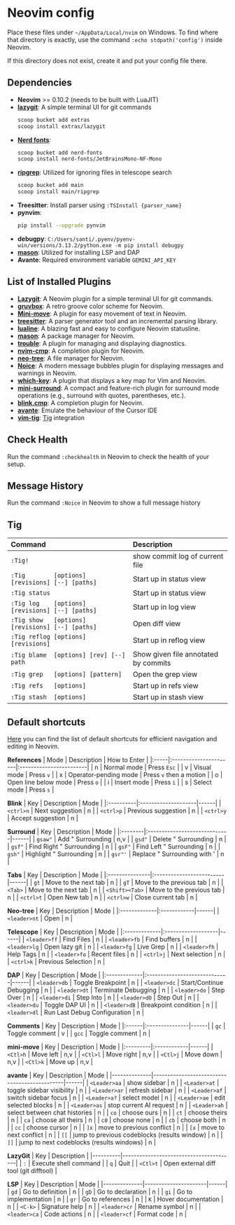 # Neovim config

Place these files under `~/AppData/Local/nvim` on Windows. To find where that directory is exactly, use the command `:echo stdpath('config')` inside Neovim.

If this directory does not exist, create it and put your config file there.

## Dependencies
- **Neovim** >= 0.10.2 (needs to be built with LuaJIT)
- **[lazygit](https://github.com/jesseduffield/lazygit)**: A simple terminal UI for git commands
  ```bash
  scoop bucket add extras
  scoop install extras/lazygit
  ```
- **[Nerd fonts](https://github.com/ryanoasis/nerd-fonts/)**:
  ```bash
  scoop bucket add nerd-fonts
  scoop install nerd-fonts/JetBrainsMono-NF-Mono
  ```
- **[ripgrep](https://github.com/BurntSushi/ripgrep)**: Utilized for ignoring files in telescope search
  ```bash
  scoop bucket add main
  scoop install main/ripgrep
  ```
- **Treesitter**: Install parser using `:TSInstall {parser_name}`
- **pynvim**:
  ```bash
  pip install --upgrade pynvim
  ```
- **debugpy**:
`C:/Users/santi/.pyenv/pyenv-win/versions/3.13.2/python.exe -m pip install debugpy`
- **[mason](https://github.com/williamboman/mason.nvim)**: Utilized for installing LSP and DAP
- **Avante**:
  Required environment variable `GEMINI_API_KEY`

## List of Installed Plugins
- **[Lazygit](https://github.com/kdheepak/lazygit.nvim)**: A Neovim plugin for a simple terminal UI for git commands.
- **[gruvbox](https://github.com/ellisonleao/gruvbox.nvim)**: A retro groove color scheme for Neovim.
- **[Mini-move](https://github.com/echasnovski/mini.move)**: A plugin for easy movement of text in Neovim.
- **[treesitter](https://github.com/nvim-treesitter/nvim-treesitter)**: A parser generator tool and an incremental parsing library.
- **[lualine](https://github.com/nvim-lualine/lualine.nvim)**: A blazing fast and easy to configure Neovim statusline.
- **[mason](https://github.com/williamboman/mason.nvim)**: A package manager for Neovim.
- **[trouble](https://github.com/folke/trouble.nvim)**: A plugin for managing and displaying diagnostics.
- **[nvim-cmp](https://github.com/hrsh7th/nvim-cmp)**: A completion plugin for Neovim.
- **[neo-tree](https://github.com/nvim-neo-tree/neo-tree.nvim)**: A file manager for Neovim.
- **[Noice](https://github.com/folke/noice.nvim)**: A modern message bubbles plugin for displaying messages and warnings in Neovim.
- **[which-key](https://github.com/folke/which-key.nvim)**: A plugin that displays a key map for Vim and Neovim.
- **[mini-surround](https://github.com/echasnovski/mini.surround)**: A compact and feature-rich plugin for surround mode operations (e.g., surround with quotes, parentheses, etc.).
- **[blink.cmp](https://github.com/Saghen/blink.cmp)**: A completion plugin for Neovim.
- **[avante](https://github.com/yetone/avante.nvim)**: Emulate the behaviour of the Cursor IDE
- **[vim-tig](https://github.com/codeindulgence/vim-tig)**: [Tig](https://jonas.github.io/tig/) integration

## Check Health
Run the command `:checkhealth` in Neovim to check the health of your setup.

## Message History
Run the command `:Noice` in Neovim to show a full message history

## Tig
| Command                                          | Description                          |
|:-------------------------------------------------|:-------------------------------------|
| `:Tig!`                                          | show commit log of current file      |
| `:Tig        [options] [revisions] [--] [paths]` | Start up in status view              |
| `:Tig status`                                    | Start up in status view              |
| `:Tig log    [options] [revisions] [--] [paths]` | Start up in log view                 |
| `:Tig show   [options] [revisions] [--] [paths]` | Open diff view                       |
| `:Tig reflog [options] [revisions]`              | Start up in reflog view              |
| `:Tig blame  [options] [rev] [--] path`          | Show given file annotated by commits |
| `:Tig grep   [options] [pattern]`                | Open the grep view                   |
| `:Tig refs   [options]`                          | Start up in refs view                |
| `:Tig stash  [options]`                          | Start up in stash view               |

## Default shortcuts
[Here](https://www.lazyvim.org/keymaps) you can find the list of default shortcuts for efficient navigation and editing in Neovim.

**References**
| Mode | Description           | How to Enter            |
|:-----|:----------------------|:------------------------|
| n    | Normal mode           | Press `Esc`             |
| v    | Visual mode           | Press `v`               |
| x    | Operator-pending mode | Press `v` then a motion |
| o    | Open line below mode  | Press `o`               |
| i    | Insert mode           | Press `i`               |
| s    | Select mode           | Press `s`               |

**Blink**
| Key       | Description         | Mode |
|:----------|:--------------------|------|
| `<ctrl>n` | Next suggestion     | n    |
| `<ctrl>p` | Previous suggestion | n    |
| `<ctrl>y` | Accept suggestion   | n    |

**Surround**
| Key     | Description                  | Mode |
|:--------|:-----------------------------|------|
| `gsaw"` | Add " Surrounding            | n,v  |
| `gsd"`  | Delete " Surrounding         | n    |
| `gsf"`  | Find Right " Surrounding     | n    |
| `gsF"`  | Find Left " Surrounding      | n    |
| `gsh"`  | Highlight " Surrounding      | n    |
| `gsr"'` | Replace " Surrounding with ' | n    |

**Tabs**
| Key            | Description              | Mode |
|:---------------|:-------------------------|------|
| `gt`           | Move to the next tab     | n    |
| `gT`           | Move to the previous tab | n    |
| `<Tab>`        | Move to the next tab     | n    |
| `<Shift><Tab>` | Move to the previous tab | n    |
| `<ctrl>t`      | Open New tab             | n    |
| `<ctrl>w`      | Close current tab        | n    |

**Neo-tree**
| Key          | Description | Mode |
|:-------------|:------------|------|
| `<leader>nt` | Open        | n    |

**Telescope**
| Key          | Description        | Mode |
|:-------------|:-------------------|------|
| `<leader>ff` | Find Files         | n    |
| `<leader>fb` | Find buffers       | n    |
| `<leader>lg` | Open lazy git      | n    |
| `<leader>fg` | Live Grep          | n    |
| `<leader>fh` | Help Tags          | n    |
| `<leader>fo` | Recent files       | n    |
| `<ctrl>j`    | Next selection     | n    |
| `<ctrl>k`    | Previous Selection | n    |

**DAP**
| Key          | Description                  | Mode |
|:-------------|:-----------------------------|------|
| `<leader>db` | Toggle Breakpoint            | n    |
| `<leader>dc` | Start/Continue Debugging     | n    |
| `<leader>dt` | Terminate Debugging          | n    |
| `<leader>do` | Step Over                    | n    |
| `<leader>di` | Step Into                    | n    |
| `<leader>dO` | Step Out                     | n    |
| `<leader>du` | Toggle DAP UI                | n    |
| `<leader>dB` | Breakpoint condition         | n    |
| `<leader>dl` | Run Last Debug Configuration | n    |

**Comments**
| Key   | Description    | Mode |
|:------|:---------------|------|
| `gc`  | Toggle comment | v    |
| `gcc` | Toggle comment | n    |

**mini-move**
| Key      | Description | Mode |
|:---------|:------------|------|
| `<Ctl>h` | Move left   | n,v  |
| `<Ctl>l` | Move right  | n,v  |
| `<Ctl>j` | Move down   | n,v  |
| `<Ctl>k` | Move up     | n,v  |

**avante**
| Key          | Description                                  | Mode |
|--------------|----------------------------------------------|------|
| `<Leader>aa` | show sidebar                                 | n    |
| `<Leader>at` | toggle sidebar visibility                    | n    |
| `<Leader>ar` | refresh sidebar                              | n    |
| `<Leader>af` | switch sidebar focus                         | n    |
| `<Leader>a?` | select model                                 | n    |
| `<Leader>ae` | edit selected blocks                         | n    |
| `<Leader>as` | stop current AI request                      | n    |
| `<Leader>ah` | select between chat histories                | n    |
| `co`         | choose ours                                  | n    |
| `ct`         | choose theirs                                | n    |
| `ca`         | choose all theirs                            | n    |
| `c0`         | choose none                                  | n    |
| `cb`         | choose both                                  | n    |
| `cc`         | choose cursor                                | n    |
| `]x`         | move to previous conflict                    | n    |
| `[x`         | move to next conflict                        | n    |
| `[[`         | jump to previous codeblocks (results window) | n    |
| `]]`         | jump to next codeblocks (results windows)    | n    |

**LazyGit**
| Key      | Description                            |
|----------|----------------------------------------|
| `:`      | Execute shell command                  |
| `q`      | Quit                                   |
| `<Ctl>t` | Open external diff tool (git difftool) |

**LSP**
| Key          | Description          | Mode |
|--------------|----------------------|------|
| `gd`         | Go to definition     | n    |
| `gD`         | Go to declaration    | n    |
| `gi`         | Go to implementation | n    |
| `gr`         | Go to references     | n    |
| `K`          | Hover documentation  | n    |
| `<C-k>`      | Signature help       | n    |
| `<leader>cr` | Rename symbol        | n    |
| `<leader>ca` | Code actions         | n    |
| `<leader>cf` | Format code          | n    |